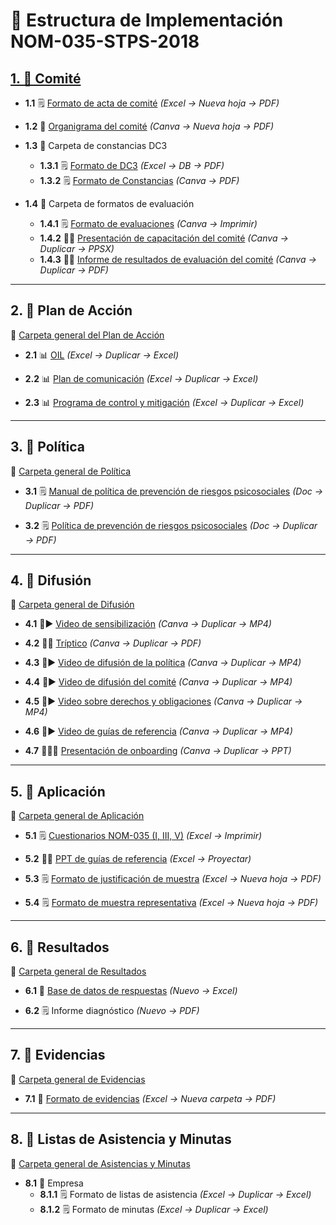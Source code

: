 # 📘 Estructura de Implementación NOM-035-STPS-2018

## [1. 📂 Comité](https://drive.google.com/drive/folders/1T3vKtbdLoICFiMFBKpzb1WySNNfzLZL8?usp=sharing)

- **1.1** 🗒️ [Formato de acta de comité](https://docs.google.com/spreadsheets/d/1xshy5uOTOhnYbK3XiQeNU00sCzBbgELo121SnS90mgk/edit?usp=sharing) *(Excel → Nueva hoja → PDF)*

- **1.2** 👥 [Organigrama del comité](https://www.canva.com/design/DAGo8Glxr-0/mi2GC1-CIdcL8NpsNz-WAQ/edit?utm_content=DAGo8Glxr-0&utm_campaign=designshare&utm_medium=link2&utm_source=sharebutton) *(Canva → Nueva hoja → PDF)*

- **1.3** 📂 Carpeta de constancias DC3
  - **1.3.1** 🗒️ [Formato de DC3](https://docs.google.com/spreadsheets/d/11xJVl-yhgucNpnhgQ01efs-anF-kHoEoTxcYH7U_EKs/edit?usp=sharing) *(Excel → DB → PDF)*
  - **1.3.2** 🗒️ [Formato de Constancias](https://www.canva.com/design/DAGt1Ut1Xuw/r6ZVAsPXgXiFgbGBQIudSQ/edit?utm_content=DAGt1Ut1Xuw&utm_campaign=designshare&utm_medium=link2&utm_source=sharebutton) *(Canva → PDF)*

- **1.4** 📂 Carpeta de formatos de evaluación
  - **1.4.1** 🗒️ [Formato de evaluaciones](https://www.canva.com/design/DAGpiJ3v7t0/TC2hvwko3b7ibq45Oh5lKA/edit?utm_content=DAGpiJ3v7t0&utm_campaign=designshare&utm_medium=link2&utm_source=sharebutton) *(Canva → Imprimir)*
  - **1.4.2** 🧑‍🏫 [Presentación de capacitación del comité](https://www.canva.com/design/DAGt1aH35Cg/rWhcrguS-B4pk8j0RLzvxQ/edit?utm_content=DAGt1aH35Cg&utm_campaign=designshare&utm_medium=link2&utm_source=sharebutton) *(Canva → Duplicar → PPSX)*
  - **1.4.3** 🧑‍🏫 [Informe de resultados de evaluación del comité](https://www.google.com) *(Canva → Duplicar → PDF)*

---

## 2. 📂 Plan de Acción  
🔗 [Carpeta general del Plan de Acción](https://drive.google.com/drive/folders/1zwc_zMZn6Fq9UkBxS11RiQd_hNmjn9ng?usp=sharing)

- **2.1** 📊 [OIL](https://www.canva.com/design/DAGt1aH35Cg/rWhcrguS-B4pk8j0RLzvxQ/edit?utm_content=DAGt1aH35Cg&utm_campaign=designshare&utm_medium=link2&utm_source=sharebutton) *(Excel → Duplicar → Excel)*

- **2.2** 📊 [Plan de comunicación](https://docs.google.com/spreadsheets/d/1iUeMJglZo7JAxm8pupURR2-LwIQiCy3UNlLRLDxi1iU/edit?usp=sharing) *(Excel → Duplicar → Excel)*

- **2.3** 📊 [Programa de control y mitigación](https://docs.google.com/spreadsheets/d/1zoSk_ujfQrUxEIqXkS7WgiCG8OsvxAlMsgTaOQ5OXfo/edit?usp=sharing) *(Excel → Duplicar → Excel)*

---

## 3. 📜 Política  
🔗 [Carpeta general de Política](https://drive.google.com/drive/folders/17zOhSIqWR4FZs64M_Lz-bmtvG1lX3llP?usp=sharing)


- **3.1** 🗒️ [Manual de política de prevención de riesgos psicosociales](https://docs.google.com/document/d/1GcMANwwKMPgWp5CIkMcYSPT7yP3cvwJU/edit?usp=sharing) *(Doc → Duplicar → PDF)*

- **3.2** 🗒️ [Política de prevención de riesgos psicosociales](https://docs.google.com/document/d/1mmS9m0KHMBQ2taRPwe80eaij97F_i_USv3tUD-Wo3FM/edit?usp=sharing) *(Doc → Duplicar → PDF)*

---

## 4. 📂 Difusión  
🔗 [Carpeta general de Difusión](https://drive.google.com/drive/folders/1-WzgYbZoju1TWZ7IQq2-JerFEEiOO56y?usp=sharing)


- **4.1** 📣▶️ [Video de sensibilización](https://www.canva.com/design/DAGre1gPM80/KEDlZaPVfc0g3Jkh0-qaUQ/edit?utm_content=DAGre1gPM80&utm_campaign=designshare&utm_medium=link2&utm_source=sharebutton) *(Canva → Duplicar → MP4)*

- **4.2** 📣📃 [Tríptico](https://www.canva.com/design/DAGuBfNakvA/IZCkrxeHQWp9iwK7btyNhQ/edit?utm_content=DAGuBfNakvA&utm_campaign=designshare&utm_medium=link2&utm_source=sharebutton) *(Canva → Duplicar → PDF)*

- **4.3** 📣▶️ [Video de difusión de la política](https://www.pendiente.com) *(Canva → Duplicar → MP4)*

- **4.4** 📣▶️ [Video de difusión del comité](https://www.pendiente.com) *(Canva → Duplicar → MP4)*

- **4.5** 📣▶️ [Video sobre derechos y obligaciones](https://www.pendiente.com) *(Canva → Duplicar → MP4)*

- **4.6** 📣▶️ [Video de guías de referencia](https://www.pendiente.com) *(Canva → Duplicar → MP4)*

- **4.7** 📣🧑‍🏫 [Presentación de onboarding](https://www.pendiente.com) *(Canva → Duplicar → PPT)*

---

## 5. 📂 Aplicación  
🔗 [Carpeta general de Aplicación](https://drive.google.com/drive/folders/1-WzgYbZoju1TWZ7IQq2-JerFEEiOO56y?usp=sharing)

 - **5.1** 🗒️ [Cuestionarios NOM-035 (I, III, V)](https://docs.google.com/spreadsheets/d/1a4-Imh3RxsUWyzkVnb44i7AfddLwpE5t9yIqDF1JMk8/edit?usp=sharing) *(Excel → Imprimir)*

 - **5.2** 🧑‍🏫 [PPT de guías de referencia](https://docs.google.com/presentation/d/15M3QSIVX_AMTUqeKSa4JuN459Y8TRzVA/edit?usp=sharing) *(Excel → Proyectar)*

- **5.3** 🗒️ [Formato de justificación de muestra](https://docs.google.com/spreadsheets/d/16TE5T9wMSI2S2bWFfejVOP590y8kbtfEhEysBdNnI7M/edit?usp=sharing) *(Excel → Nueva hoja → PDF)*

- **5.4** 🗒️ [Formato de muestra representativa](https://docs.google.com/spreadsheets/d/1EEhkgXMS7siUd_fevWlWDSzyO-3OHnCWWxi_FExG0Ps/edit?usp=sharing) *(Excel → Nueva hoja → PDF)*

---

## 6. 📂 Resultados  
🔗 [Carpeta general de Resultados](https://drive.google.com/drive/folders/1-WzgYbZoju1TWZ7IQq2-JerFEEiOO56y?usp=sharing)

- **6.1** 💾 [Base de datos de respuestas](https://drive.google.com/open?id=1wEUMrUGcwx5LwgqQMC0NhvoMqMFF6Dc4skBaFZhNDdA&usp=drive_copy) *(Nuevo → Excel)*

- **6.2** 🗒️ Informe diagnóstico *(Nuevo → PDF)*

---

## 7. 📂 Evidencias  
🔗 [Carpeta general de Evidencias](https://drive.google.com/drive/folders/1IpkCA_j7ij89NzDKZGYC_geIODGXgQNH?usp=sharing)

- **7.1** 📸 [Formato de evidencias](https://docs.google.com/spreadsheets/d/1nFxoZt_OjIEbiVQtsZoXN6DXZWuZ5CVq/edit?usp=sharing) *(Excel → Nueva carpeta → PDF)*

---

## 8. 📂 Listas de Asistencia y Minutas  
🔗 [Carpeta general de Asistencias y Minutas](https://drive.google.com/drive/folders/1S3aYhxfzjBYGjyHaI5nx36XF4GXICFZ_?usp=sharing)

- **8.1** 📂 Empresa
  - **8.1.1** 🗒️ Formato de listas de asistencia *(Excel → Duplicar → Excel)*
  - **8.1.2** 🗒️ Formato de minutas *(Excel → Duplicar → Excel)*
